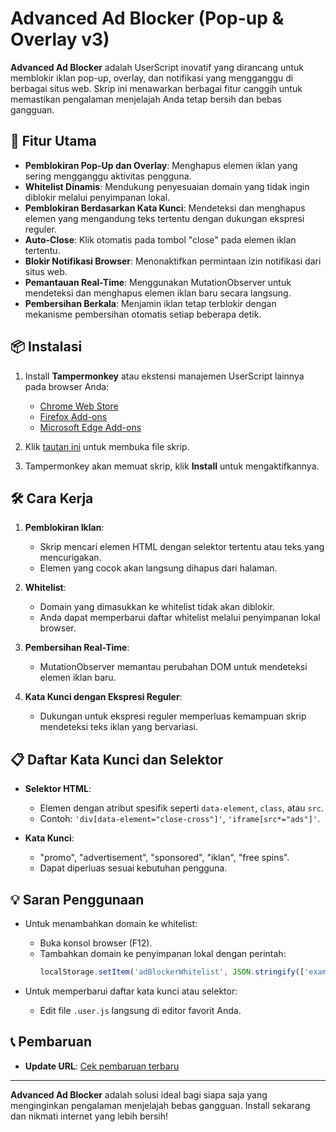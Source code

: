 # Advanced Ad Blocker (Pop-up & Overlay v3)

**Advanced Ad Blocker** adalah UserScript inovatif yang dirancang untuk memblokir iklan pop-up, overlay, dan notifikasi yang mengganggu di berbagai situs web. Skrip ini menawarkan berbagai fitur canggih untuk memastikan pengalaman menjelajah Anda tetap bersih dan bebas gangguan.

## 🎯 Fitur Utama

- **Pemblokiran Pop-Up dan Overlay**: Menghapus elemen iklan yang sering mengganggu aktivitas pengguna.
- **Whitelist Dinamis**: Mendukung penyesuaian domain yang tidak ingin diblokir melalui penyimpanan lokal.
- **Pemblokiran Berdasarkan Kata Kunci**: Mendeteksi dan menghapus elemen yang mengandung teks tertentu dengan dukungan ekspresi reguler.
- **Auto-Close**: Klik otomatis pada tombol "close" pada elemen iklan tertentu.
- **Blokir Notifikasi Browser**: Menonaktifkan permintaan izin notifikasi dari situs web.
- **Pemantauan Real-Time**: Menggunakan MutationObserver untuk mendeteksi dan menghapus elemen iklan baru secara langsung.
- **Pembersihan Berkala**: Menjamin iklan tetap terblokir dengan mekanisme pembersihan otomatis setiap beberapa detik.

## 📦 Instalasi

1. Install **Tampermonkey** atau ekstensi manajemen UserScript lainnya pada browser Anda:

   - [Chrome Web Store](https://chrome.google.com/webstore/detail/tampermonkey/dhdgffkkebhmkfjojejmpbldmpobfkfo)
   - [Firefox Add-ons](https://addons.mozilla.org/en-US/firefox/addon/tampermonkey/)
   - [Microsoft Edge Add-ons](https://microsoftedge.microsoft.com/addons/detail/tampermonkey/gngmhiphkjpdilfjlfdjgpohkghcmjoh)

2. Klik [tautan ini](https://raw.githubusercontent.com/elstrom/AdvancedAdBlocker/main/AdvancedAdBlocker.user.js) untuk membuka file skrip.

3. Tampermonkey akan memuat skrip, klik **Install** untuk mengaktifkannya.

## 🛠️ Cara Kerja

1. **Pemblokiran Iklan**:

   - Skrip mencari elemen HTML dengan selektor tertentu atau teks yang mencurigakan.
   - Elemen yang cocok akan langsung dihapus dari halaman.

2. **Whitelist**:

   - Domain yang dimasukkan ke whitelist tidak akan diblokir.
   - Anda dapat memperbarui daftar whitelist melalui penyimpanan lokal browser.

3. **Pembersihan Real-Time**:

   - MutationObserver memantau perubahan DOM untuk mendeteksi elemen iklan baru.

4. **Kata Kunci dengan Ekspresi Reguler**:

   - Dukungan untuk ekspresi reguler memperluas kemampuan skrip mendeteksi teks iklan yang bervariasi.

## 📋 Daftar Kata Kunci dan Selektor

- **Selektor HTML**:

  - Elemen dengan atribut spesifik seperti `data-element`, `class`, atau `src`.
  - Contoh: `'div[data-element="close-cross"]'`, `'iframe[src*="ads"]'`.

- **Kata Kunci**:

  - "promo", "advertisement", "sponsored", "iklan", "free spins".
  - Dapat diperluas sesuai kebutuhan pengguna.

## 💡 Saran Penggunaan

- Untuk menambahkan domain ke whitelist:

  - Buka konsol browser (F12).
  - Tambahkan domain ke penyimpanan lokal dengan perintah:
    ```javascript
    localStorage.setItem('adBlockerWhitelist', JSON.stringify(['example.com', 'anotherexample.com']));
    ```

- Untuk memperbarui daftar kata kunci atau selektor:

  - Edit file `.user.js` langsung di editor favorit Anda.

## 📞 Pembaruan

- **Update URL**: [Cek pembaruan terbaru](https://raw.githubusercontent.com/elstrom/AdvancedAdBlocker/main/AdvancedAdBlocker.user.js)

---

**Advanced Ad Blocker** adalah solusi ideal bagi siapa saja yang menginginkan pengalaman menjelajah bebas gangguan. Install sekarang dan nikmati internet yang lebih bersih!

